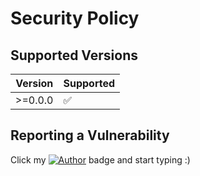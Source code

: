 # Security Policy

## Supported Versions

| Version | Supported          |
| ------- | ------------------ |
| >=0.0.0 | ✅                 |

## Reporting a Vulnerability

Click my [![Author](https://img.shields.io/badge/author-Jesse_Coretta-darkred?label=%F0%9F%94%BA&labelColor=indigo&color=maroon)](mailto:jesse.coretta@icloud.com) badge and start typing :)
